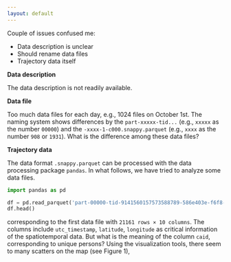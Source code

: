 ```yaml
---
layout: default
---
```


Couple of issues confused me:

- Data description is unclear
- Should rename data files
- Trajectory data itself

**Data description**

The data description is not readily available.

**Data file**

Too much data files for each day, e.g., 1024 files on October 1st. The naming system shows differences by the `part-xxxxx-tid...` (e.g., `xxxxx` as the number `00000`) and the `-xxxx-1-c000.snappy.parquet` (e.g., `xxxx` as the number `908` or `1931`). What is the difference among these data files?

**Trajectory data**

The data format `.snappy.parquet` can be processed with the data processing package `pandas`. In what follows, we have tried to analyze some data files.

```python
import pandas as pd

df = pd.read_parquet('part-00000-tid-9141560157573588789-586e403e-f6f8-4385-8507-8a0d7c4c91d7-908-1-c000.snappy.parquet')
df.head()
```

corresponding to the first data file with `21161 rows × 10 columns`. The columns include `utc_timestamp`, `latitude`, `longitude` as critical information of the spatiotemporal data. But what is the meaning of the column `caid`, corresponding to unique persons? Using the visualization tools, there seem to many scatters on the map (see Figure 1), 
